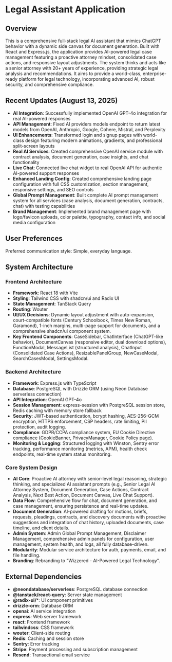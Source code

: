 # Legal Assistant Application

## Overview
This is a comprehensive full-stack legal AI assistant that mimics ChatGPT behavior with a dynamic side canvas for document generation. Built with React and Express.js, the application provides AI-powered legal case management featuring a proactive attorney mindset, consolidated case actions, and responsive layout adjustments. The system thinks and acts like a senior attorney with 20+ years of experience, providing strategic legal analysis and recommendations. It aims to provide a world-class, enterprise-ready platform for legal technology, incorporating advanced AI, robust security, and comprehensive compliance.

## Recent Updates (August 13, 2025)
- **AI Integration**: Successfully implemented OpenAI GPT-4o integration for real AI-powered responses
- **API Management**: Fixed AI providers models endpoint to return latest models from OpenAI, Anthropic, Google, Cohere, Mistral, and Perplexity
- **UI Enhancements**: Transformed login and signup pages with world-class design featuring modern animations, gradients, and professional split-screen layouts
- **Real AI Services**: Created comprehensive OpenAI service module with contract analysis, document generation, case insights, and chat functionality
- **Live Chat**: Connected live chat widget to real OpenAI API for authentic AI-powered support responses
- **Enhanced Landing Config**: Created comprehensive landing page configuration with full CSS customization, section management, responsive settings, and SEO controls
- **Global Prompt Management**: Built complete AI prompt management system for all services (case analysis, document generation, contracts, chat) with testing capabilities
- **Brand Management**: Implemented brand management page with logo/favicon uploads, color palette, typography, contact info, and social media configuration

## User Preferences
Preferred communication style: Simple, everyday language.

## System Architecture
### Frontend Architecture
- **Framework**: React 18 with Vite
- **Styling**: Tailwind CSS with shadcn/ui and Radix UI
- **State Management**: TanStack Query
- **Routing**: Wouter
- **UI/UX Decisions**: Dynamic layout adjustment with auto-expansion, court-compatible fonts (Century Schoolbook, Times New Roman, Garamond), 1-inch margins, multi-page support for documents, and a comprehensive shadcn/ui component system.
- **Key Frontend Components**: CaseSidebar, ChatInterface (ChatGPT-like behavior), DocumentCanvas (responsive editor, dual download options), FunctionModal, MessageList (structured analysis), ChatInput (Consolidated Case Actions), ResizablePanelGroup, NewCaseModal, SearchCasesModal, SettingsModal.

### Backend Architecture
- **Framework**: Express.js with TypeScript
- **Database**: PostgreSQL with Drizzle ORM (using Neon Database serverless connection)
- **API Integration**: OpenAI GPT-4o
- **Session Management**: express-session with PostgreSQL session store, Redis caching with memory store fallback
- **Security**: JWT-based authentication, bcrypt hashing, AES-256-GCM encryption, HTTPS enforcement, CSP headers, rate limiting, PII protection, audit logging.
- **Compliance**: GDPR/CCPA compliance system, EU Cookie Directive compliance (CookieBanner, PrivacyManager, Cookie Policy page).
- **Monitoring & Logging**: Structured logging with Winston, Sentry error tracking, performance monitoring (metrics, APM), health check endpoints, real-time system status monitoring.

### Core System Design
- **AI Core**: Proactive AI attorney with senior-level legal reasoning, strategic thinking, and specialized AI assistant prompts (e.g., Senior Legal AI Attorney System, Document Generation, Case Actions, Contract Analysis, Next Best Action, Document Canvas, Live Chat Support).
- **Data Flow**: Comprehensive flow for chat, document generation, and case management, ensuring persistence and real-time updates.
- **Document Generation**: AI-powered drafting for motions, briefs, requests, pleadings, contracts, and discovery documents with proactive suggestions and integration of chat history, uploaded documents, case timeline, and client details.
- **Admin System**: Admin Global Prompt Management, Disclaimer Management, comprehensive admin panels for configuration, user management, system health, and logs, all fully database-driven.
- **Modularity**: Modular service architecture for auth, payments, email, and file handling.
- **Branding**: Rebranding to "Wizzered - AI-Powered Legal Technology".

## External Dependencies
- **@neondatabase/serverless**: PostgreSQL database connection
- **@tanstack/react-query**: Server state management
- **@radix-ui/***: UI component primitives
- **drizzle-orm**: Database ORM
- **openai**: AI service integration
- **express**: Web server framework
- **react**: Frontend framework
- **tailwindcss**: CSS framework
- **wouter**: Client-side routing
- **Redis**: Caching and session store
- **Sentry**: Error tracking
- **Stripe**: Payment processing and subscription management
- **Resend**: Transactional email service